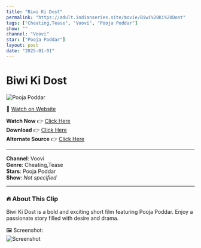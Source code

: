 ```yaml
---
title: "Biwi Ki Dost"
permalink: "https://adult.indianseries.site/movie/Biwi%20Ki%20Dost"
tags: ["Cheating,Tease", "Voovi", "Pooja Poddar"]
show: ""
channel: "Voovi"
star: ["Pooja Poddar"]
layout: post
date: "2025-01-01"
---
```


# Biwi Ki Dost

![Pooja Poddar](https://shorts.desisins.com/wp-content/uploads/2024/11/Pooja-Poddar-X-Class-Voovi-DesiSins.com_.jpg)

🔗 [Watch on Website](https://adult.indianseries.site/movie/Biwi%20Ki%20Dost)

**Watch Now** 👉 [Click Here](https://adult.indianseries.site/movie/Biwi%20Ki%20Dost)  
**Download** 👉 [Click Here](https://adult.indianseries.site/movie/Biwi%20Ki%20Dost)  
**Alternate Source** 👉 [Click Here](https://adult.indianseries.site/movie/Biwi%20Ki%20Dost)

---

**Channel**: Voovi  
**Genre**: Cheating,Tease  
**Stars**: Pooja Poddar  
**Show**: *Not specified*

---

### 🔥 About This Clip

Biwi Ki Dost is a bold and exciting short film featuring Pooja Poddar. Enjoy a passionate story filled with desire and drama.
 
🖼️ Screenshot:  
![Screenshot](https://shorts.desisins.com/wp-content/uploads/2024/11/Pooja-Poddar-X-Class-Voovi-DesiSins.com_.jpg)
